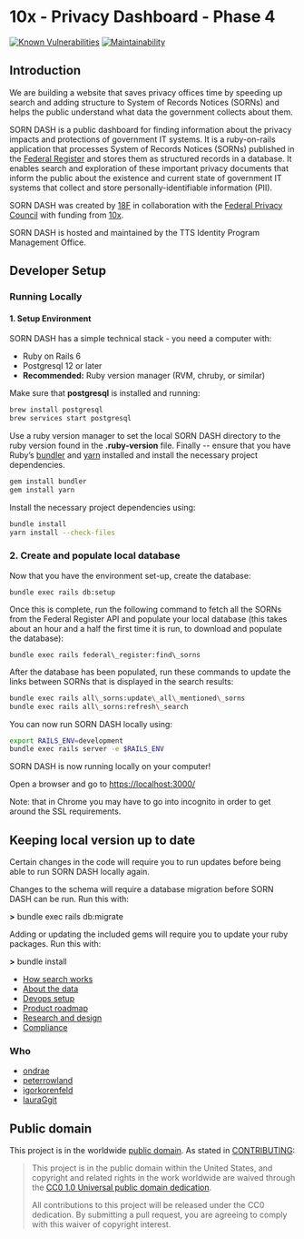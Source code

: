 # 10x - Privacy Dashboard - Phase 4

[![Known Vulnerabilities](https://snyk.io/test/github/18F/all_sorns/badge.svg)](https://snyk.io/test/github/18F/all_sorns)
[![Maintainability](https://api.codeclimate.com/v1/badges/c24db1125b3c714fbf9d/maintainability)](https://codeclimate.com/github/18F/all_sorns/maintainability)

## Introduction

We are building a website that saves privacy offices time by speeding up
search and adding structure to System of Records Notices (SORNs) and
helps the public understand what data the government collects about
them.

SORN DASH is a public dashboard for finding information about the
privacy impacts and protections of government IT systems. It is a
ruby-on-rails application that processes System of Records Notices
(SORNs) published in the [<span class="underline">Federal
Register</span>](https://www.federalregister.gov/) and stores them as
structured records in a database. It enables search and exploration of
these important privacy documents that inform the public about the
existence and current state of government IT systems that collect and
store personally-identifiable information (PII).

SORN DASH was created by
[<span class="underline">18F</span>](https://18f.gsa.gov/) in
collaboration with the [<span class="underline">Federal Privacy
Council</span>](https://www.fpc.gov/) with funding from
[<span class="underline">10x</span>](https://10x.gsa.gov/).

SORN DASH is hosted and maintained by the TTS Identity Program
Management Office.

## Developer Setup

### Running Locally

#### 1\. Setup Environment

SORN DASH has a simple technical stack - you need a computer with:

* Ruby on Rails 6
* Postgresql 12 or later
* **Recommended:** Ruby version manager (RVM, chruby, or similar)

Make sure that **postgresql** is installed and running:

```bash
brew install postgresql
brew services start postgresql
```

Use a ruby version manager to set the local SORN DASH directory to the
ruby version found in the **.ruby-version** file. Finally -- ensure that
you have Ruby’s
[bundler](https://bundler.io/) and
[yarn](https://rubygems.org/gems/yarn/versions/0.1.1)
installed and install the necessary project dependencies.

```bash
gem install bundler
gem install yarn
```

Install the necessary project dependencies using:

```bash
bundle install
yarn install --check-files
```

### 2\. Create and populate local database

Now that you have the environment set-up, create the database:

`bundle exec rails db:setup`

Once this is complete, run the following command to fetch all the SORNs
from the Federal Register API and populate your local database (this
takes about an hour and a half the first time it is run, to download and
populate the database):

`bundle exec rails federal\_register:find\_sorns`

After the database has been populated, run these commands to update the
links between SORNs that is displayed in the search results:

```bash
bundle exec rails all\_sorns:update\_all\_mentioned\_sorns
bundle exec rails all\_sorns:refresh\_search
```

You can now run SORN DASH locally using:

```bash
export RAILS_ENV=development
bundle exec rails server -e $RAILS_ENV
```

SORN DASH is now running locally on your computer\!

Open a browser and go to
[https://localhost:3000/](https://localhost:3000/)

Note: that in Chrome you may have to go into incognito in order to get around the SSL requirements.

## Keeping local version up to date

Certain changes in the code will require you to run updates before being
able to run SORN DASH locally again.

Changes to the schema will require a database migration before SORN DASH
can be run. Run this with:

**\>** bundle exec rails db:migrate

Adding or updating the included gems will require you to update your
ruby packages. Run this with:

**\>** bundle install

* [How search works](/docs/search.md)
* [About the data](/docs/data.md)
* [Devops setup](/docs/devops.md)
* [Product roadmap](/docs/product.md)
* [Research and design](/docs/research-and-design.md)
* [Compliance](/docs/compliance.md)

### Who

- [ondrae](https://github.com/ondrae)
- [peterrowland](https://github.com/peterrowland)
- [igorkorenfeld](https://github.com/igorkorenfeld)
- [lauraGgit](https://github.com/lauraGgit)

## Public domain

This project is in the worldwide [public domain](LICENSE.md). As stated in [CONTRIBUTING](CONTRIBUTING.md):

> This project is in the public domain within the United States, and copyright and related rights in the work worldwide are waived through the [CC0 1.0 Universal public domain dedication](https://creativecommons.org/publicdomain/zero/1.0/).
>
> All contributions to this project will be released under the CC0 dedication. By submitting a pull request, you are agreeing to comply with this waiver of copyright interest.
